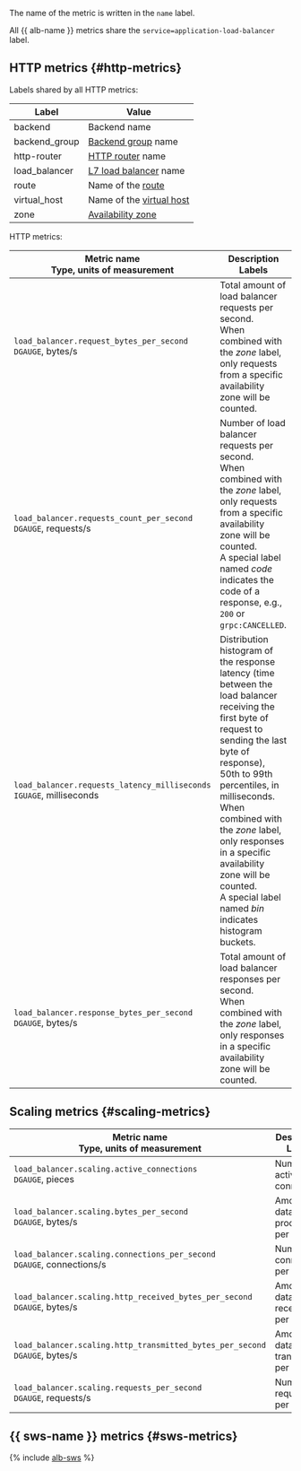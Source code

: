 The name of the metric is written in the `name` label.

All {{ alb-name }} metrics share the `service=application-load-balancer` label.

## HTTP metrics {#http-metrics}

Labels shared by all HTTP metrics:

| Label | Value |
| --- | --- |
| backend | Backend name |
| backend_group | [Backend group](../../../application-load-balancer/concepts/backend-group.md) name |
| http-router | [HTTP router](../../../application-load-balancer/concepts/http-router.md) name |
| load_balancer | [L7 load balancer](../../../application-load-balancer/concepts/application-load-balancer.md) name |
| route | Name of the [route](../../../application-load-balancer/concepts/http-router.md#routes) |
| virtual_host | Name of the [virtual host](../../../application-load-balancer/concepts/http-router.md#virtual-host) |
| zone | [Availability zone](../../../overview/concepts/geo-scope.md) |

HTTP metrics:

| Metric name<br>Type, units of measurement | Description<br>Labels |
| --- | --- |
| `load_balancer.request_bytes_per_second`<br>`DGAUGE`, bytes/s | Total amount of load balancer requests per second.<br>When combined with the *zone* label, only requests from a specific availability zone will be counted. |
| `load_balancer.requests_count_per_second`<br>`DGAUGE`, requests/s | Number of load balancer requests per second.<br>When combined with the *zone* label, only requests from a specific availability zone will be counted.<br>A special label named *code* indicates the code of a response, e.g., `200` or `grpc:CANCELLED`. |
| `load_balancer.requests_latency_milliseconds`<br>`IGUAGE`, milliseconds | Distribution histogram of the response latency (time between the load balancer receiving the first byte of request to sending the last byte of response), 50th to 99th percentiles, in milliseconds.<br>When combined with the *zone* label, only responses in a specific availability zone will be counted.<br>A special label named *bin* indicates histogram buckets. |
| `load_balancer.response_bytes_per_second`<br>`DGAUGE`, bytes/s | Total amount of load balancer responses per second.<br>When combined with the *zone* label, only responses in a specific availability zone will be counted. |

## Scaling metrics {#scaling-metrics}

| Metric name<br>Type, units of measurement | Description<br>Labels |
| --- | --- |
| `load_balancer.scaling.active_connections`<br>`DGAUGE`, pieces | Number of active connections |
| `load_balancer.scaling.bytes_per_second`<br>`DGAUGE`, bytes/s | Amount of data processed per second |
| `load_balancer.scaling.connections_per_second`<br>`DGAUGE`, connections/s | Number of connections per second |
| `load_balancer.scaling.http_received_bytes_per_second`<br>`DGAUGE`, bytes/s | Amount of data received per second |
| `load_balancer.scaling.http_transmitted_bytes_per_second`<br>`DGAUGE`, bytes/s | Amount of data transmitted per second |
| `load_balancer.scaling.requests_per_second`<br>`DGAUGE`, requests/s | Number of requests per second |

## {{ sws-name }} metrics {#sws-metrics}

{% include [alb-sws](alb-sws.md) %}